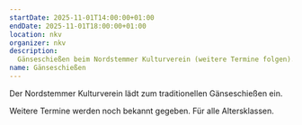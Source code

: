 ```yaml
---
startDate: 2025-11-01T14:00:00+01:00
endDate: 2025-11-01T18:00:00+01:00
location: nkv
organizer: nkv
description:
  Gänseschießen beim Nordstemmer Kulturverein (weitere Termine folgen).
name: Gänseschießen
---
```


Der Nordstemmer Kulturverein lädt zum traditionellen Gänseschießen ein.

Weitere Termine werden noch bekannt gegeben. Für alle Altersklassen.